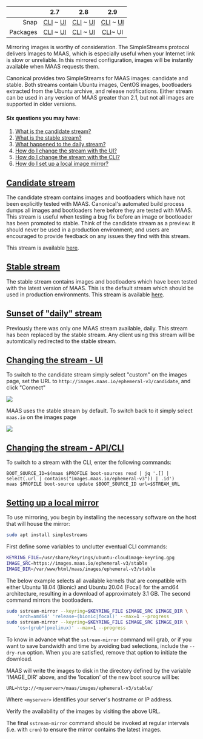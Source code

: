<!-- deb-2-7-cli
||2.7|2.8|2.9|
|-----:|:-----:|:-----:|:-----:|
|Snap|[CLI](/t/local-image-mirror/2802) ~ [UI](/t/local-image-mirror/2803)|[CLI](/t/local-image-mirror/2804) ~ [UI](/t/local-image-mirror/2805)|[CLI](/t/local-image-mirror/2806) ~ [UI](/t/local-image-mirror/2807)|
|Packages|CLI ~ [UI](/t/local-image-mirror/2809)|[CLI](/t/local-image-mirror/2810) ~ [UI](/t/local-image-mirror/2811)|[CLI](/t/local-image-mirror/2812) ~ [UI](/t/local-image-mirror/2813)|
 deb-2-7-cli -->

<!-- deb-2-7-ui
||2.7|2.8|2.9|
|-----:|:-----:|:-----:|:-----:|
|Snap|[CLI](/t/local-image-mirror/2802) ~ [UI](/t/local-image-mirror/2803)|[CLI](/t/local-image-mirror/2804) ~ [UI](/t/local-image-mirror/2805)|[CLI](/t/local-image-mirror/2806) ~ [UI](/t/local-image-mirror/2807)|
|Packages|[CLI](/t/local-image-mirror/2808) ~ UI|[CLI](/t/local-image-mirror/2810) ~ [UI](/t/local-image-mirror/2811)|[CLI](/t/local-image-mirror/2812) ~ [UI](/t/local-image-mirror/2813)|
 deb-2-7-ui -->

<!-- deb-2-8-cli
||2.7|2.8|2.9|
|-----:|:-----:|:-----:|:-----:|
|Snap|[CLI](/t/local-image-mirror/2802) ~ [UI](/t/local-image-mirror/2803)|[CLI](/t/local-image-mirror/2804) ~ [UI](/t/local-image-mirror/2805)|[CLI](/t/local-image-mirror/2806) ~ [UI](/t/local-image-mirror/2807)|
|Packages|[CLI](/t/local-image-mirror/2808) ~ [UI](/t/local-image-mirror/2809)|CLI ~ [UI](/t/local-image-mirror/2811) |[CLI](/t/local-image-mirror/2812) ~ [UI](/t/local-image-mirror/2813)|
 deb-2-8-cli -->

<!-- deb-2-8-ui
||2.7|2.8|2.9|
|-----:|:-----:|:-----:|:-----:|
|Snap|[CLI](/t/local-image-mirror/2802) ~ [UI](/t/local-image-mirror/2803)|[CLI](/t/local-image-mirror/2804) ~ [UI](/t/local-image-mirror/2805)|[CLI](/t/local-image-mirror/2806) ~ [UI](/t/local-image-mirror/2807)|
|Packages|[CLI](/t/local-image-mirror/2808) ~ [UI](/t/local-image-mirror/2809)|[CLI](/t/local-image-mirror/2810) ~ UI|[CLI](/t/local-image-mirror/2812) ~ [UI](/t/local-image-mirror/2813)|
 deb-2-8-ui -->

<!-- deb-2-9-cli
||2.7|2.8|2.9|
|-----:|:-----:|:-----:|:-----:|
|Snap|[CLI](/t/local-image-mirror/2802) ~ [UI](/t/local-image-mirror/2803)|[CLI](/t/local-image-mirror/2804) ~ [UI](/t/local-image-mirror/2805)|[CLI](/t/local-image-mirror/2806) ~ [UI](/t/local-image-mirror/2807)|
|Packages|[CLI](/t/local-image-mirror/2808) ~ [UI](/t/local-image-mirror/2809)|[CLI](/t/local-image-mirror/2810) ~ [UI](/t/local-image-mirror/2811)|CLI ~ [UI](/t/local-image-mirror/2813)|
 deb-2-9-cli -->

||2.7|2.8|2.9|
|-----:|:-----:|:-----:|:-----:|
|Snap|[CLI](/t/local-image-mirror/2802) ~ [UI](/t/local-image-mirror/2803)|[CLI](/t/local-image-mirror/2804) ~ [UI](/t/local-image-mirror/2805)|[CLI](/t/local-image-mirror/2806) ~ [UI](/t/local-image-mirror/2807)|
|Packages|[CLI](/t/local-image-mirror/2808) ~ [UI](/t/local-image-mirror/2809)|[CLI](/t/local-image-mirror/2810) ~ [UI](/t/local-image-mirror/2811)|[CLI](/t/local-image-mirror/2812)~ UI|

<!-- snap-2-7-cli
||2.7|2.8|2.9|
|-----:|:-----:|:-----:|:-----:|
|Snap|CLI ~ [UI](/t/local-image-mirror/2803) |[CLI](/t/local-image-mirror/2804) ~ [UI](/t/local-image-mirror/2805)|[CLI](/t/local-image-mirror/2806) ~ [UI](/t/local-image-mirror/2807)|
|Packages|[CLI](/t/local-image-mirror/2808) ~ [UI](/t/local-image-mirror/2809)|[CLI](/t/local-image-mirror/2810) ~ [UI](/t/local-image-mirror/2811)|[CLI](/t/local-image-mirror/2812) ~ [UI](/t/local-image-mirror/2813)|
 snap-2-7-cli -->

<!-- snap-2-7-ui
||2.7|2.8|2.9|
|-----:|:-----:|:-----:|:-----:|
|Snap|[CLI](/t/local-image-mirror/2802) ~ UI|[CLI](/t/local-image-mirror/2804) ~ [UI](/t/local-image-mirror/2805)|[CLI](/t/local-image-mirror/2806) ~ [UI](/t/local-image-mirror/2807)|
|Packages|[CLI](/t/local-image-mirror/2808) ~ [UI](/t/local-image-mirror/2809)|[CLI](/t/local-image-mirror/2810) ~ [UI](/t/local-image-mirror/2811)|[CLI](/t/local-image-mirror/2812) ~ [UI](/t/local-image-mirror/2813)|
 snap-2-7-ui -->

<!-- snap-2-8-cli
||2.7|2.8|2.9|
|-----:|:-----:|:-----:|:-----:|
|Snap|[CLI](/t/local-image-mirror/2802) ~ [UI](/t/local-image-mirror/2803)|CLI ~ [UI](/t/local-image-mirror/2805) |[CLI](/t/local-image-mirror/2806) ~ [UI](/t/local-image-mirror/2807)|
|Packages|[CLI](/t/local-image-mirror/2808) ~ [UI](/t/local-image-mirror/2809)|[CLI](/t/local-image-mirror/2810) ~ [UI](/t/local-image-mirror/2811)|[CLI](/t/local-image-mirror/2812) ~ [UI](/t/local-image-mirror/2813)|
 snap-2-8-cli -->

<!-- snap-2-8-ui
||2.7|2.8|2.9|
|-----:|:-----:|:-----:|:-----:|
|Snap|[CLI](/t/local-image-mirror/2802) ~ [UI](/t/local-image-mirror/2803)|[CLI](/t/local-image-mirror/2804) ~ UI |[CLI](/t/local-image-mirror/2806) ~ [UI](/t/local-image-mirror/2807)|
|Packages|[CLI](/t/local-image-mirror/2808) ~ [UI](/t/local-image-mirror/2809)|[CLI](/t/local-image-mirror/2810) ~ [UI](/t/local-image-mirror/2811)|[CLI](/t/local-image-mirror/2812) ~ [UI](/t/local-image-mirror/2813)|
 snap-2-8-ui -->

<!-- snap-2-9-cli
||2.7|2.8|2.9|
|-----:|:-----:|:-----:|:-----:|
|Snap|[CLI](/t/local-image-mirror/2802) ~ [UI](/t/local-image-mirror/2803)|[CLI](/t/local-image-mirror/2804) ~ [UI](/t/local-image-mirror/2805)|CLI ~ [UI](/t/local-image-mirror/2806)|
|Packages|[CLI](/t/local-image-mirror/2808) ~ [UI](/t/local-image-mirror/2809)|[CLI](/t/local-image-mirror/2810) ~ [UI](/t/local-image-mirror/2811)|[CLI](/t/local-image-mirror/2812) ~ [UI](/t/local-image-mirror/2813)|
 snap-2-9-cli -->

<!-- snap-2-9-ui
||2.7|2.8|2.9|
|-----:|:-----:|:-----:|:-----:|
|Snap|[CLI](/t/local-image-mirror/2802) ~ [UI](/t/local-image-mirror/2803)|[CLI](/t/local-image-mirror/2804) ~ [UI](/t/local-image-mirror/2805)|[CLI](/t/local-image-mirror/2805) ~ UI|
|Packages|[CLI](/t/local-image-mirror/2808) ~ [UI](/t/local-image-mirror/2809)|[CLI](/t/local-image-mirror/2810) ~ [UI](/t/local-image-mirror/2811)|[CLI](/t/local-image-mirror/2812) ~ [UI](/t/local-image-mirror/2813)|
 snap-2-9-ui -->

Mirroring images is worthy of consideration.  The SimpleStreams protocol delivers Images to MAAS, which is especially useful when your Internet link is slow or unreliable. In this mirrored configuration, images will be instantly available when MAAS requests them.

Canonical provides two SimpleStreams for MAAS images: candidate and stable. Both streams contain Ubuntu images, CentOS images, bootloaders extracted from the Ubuntu archive, and release notifications. Either stream can be used in any version of MAAS greater than 2.1, but not all images are supported in older versions.

#### Six questions you may have:

1. [What is the candidate stream?](#heading--candidate-stream)
2. [What is the stable stream?](#heading--stable-stream)
3. [What happened to the daily stream?](#heading--daily-stream)
4. [How do I change the stream with the UI?](#heading--changing-the-stream)
5. [How do I change the stream with the CLI?](#heading--changing-stream-with-cli)
6. [How do I set up a local image mirror?](#heading--set-up-local-mirror)

<a href="#heading--candidate-stream"><h2 id="heading--candidate-stream">Candidate stream</h2></a>

The candidate stream contains images and bootloaders which have not been explicitly tested with MAAS. Canonical's automated build process dumps all images and bootloaders here before they are tested with MAAS. This stream is useful when testing a bug fix before an image or bootloader has been promoted to stable. Think of the candidate stream as a preview: it should never be used in a production environment; and users are encouraged to provide feedback on any issues they find with this stream.

This stream is available [here](http://images.maas.io/ephemeral-v3/candidate).

<a href="#heading--stable-stream"><h2 id="heading--stable-stream">Stable stream</h2></a>

The stable stream contains images and bootloaders which have been tested with the latest version of MAAS. This is the default stream which should be used in production environments.  This stream is available [here](http://images.maas.io/ephemeral-v3/stable).

<a href="#heading--daily-stream"><h2 id="heading--daily-stream">Sunset of "daily" stream</h2></a>

Previously there was only one MAAS stream available, daily. This stream has been replaced by the stable stream. Any client using this stream will be automtically redirected to the stable stream.

<a href="#heading--changing-the-stream"><h2 id="heading--changing-the-stream">Changing the stream - UI</h2></a>

To switch to the candidate stream simply select "custom" on the images page, set the URL to `http://images.maas.io/ephemeral-v3/candidate`, and click "Connect"

<a href="https://discourse.maas.io/uploads/default/original/1X/0588c8d2e5792edad3f53e90e38e9990a6d86d9a.jpeg" target = "_blank"><img src="https://discourse.maas.io/uploads/default/original/1X/0588c8d2e5792edad3f53e90e38e9990a6d86d9a.jpeg"></a>

MAAS uses the stable stream by default. To switch back to it simply select `maas.io` on the images page

<a href="https://discourse.maas.io/uploads/default/original/1X/5e20342f04e30f96ac0e29a5bd3117aa71dacd40.jpeg" target = "_blank"><img src="https://discourse.maas.io/uploads/default/original/1X/5e20342f04e30f96ac0e29a5bd3117aa71dacd40.jpeg"></a>

<a href="#heading--changing-stream-with-cli"><h2 id="heading--changing-stream-with-cli">Changing the stream - API/CLI</h2></a>

To switch to a stream with the CLI, enter the following commands:

```
BOOT_SOURCE_ID=$(maas $PROFILE boot-sources read | jq '.[] | select(.url | contains("images.maas.io/ephemeral-v3")) | .id')
maas $PROFILE boot-source update $BOOT_SOURCE_ID url=$STREAM_URL
```
<a href="#heading--set-up-local-mirror"><h2 id="heading--set-up-local-mirror">Setting up a local mirror</h2></a>

To use mirroring, you begin by installing the necessary software on the host that will house the mirror:

``` bash
sudo apt install simplestreams
```

First define some variables to unclutter eventual CLI commands:

``` bash
KEYRING_FILE=/usr/share/keyrings/ubuntu-cloudimage-keyring.gpg
IMAGE_SRC=https://images.maas.io/ephemeral-v3/stable
IMAGE_DIR=/var/www/html/maas/images/ephemeral-v3/stable
```

The below example selects all available kernels that are compatible with either Ubuntu 18.04 (Bionic) and Ubuntu 20.04 (Focal) for the amd64 architecture, resulting in a download of approximately 3.1 GB. The second command mirrors the bootloaders.

``` bash
sudo sstream-mirror --keyring=$KEYRING_FILE $IMAGE_SRC $IMAGE_DIR \
    'arch=amd64' 'release~(bionic|focal)' --max=1 --progress
sudo sstream-mirror --keyring=$KEYRING_FILE $IMAGE_SRC $IMAGE_DIR \
    'os~(grub*|pxelinux)' --max=1 --progress
```

To know in advance what the `sstream-mirror` command will grab, or if you want to save bandwidth and time by avoiding bad selections, include the `--dry-run` option. When you are satisfied, remove that option to initiate the download.

MAAS will write the images to disk in the directory defined by the variable 'IMAGE_DIR' above, and the 'location' of the new boot source will be:

`URL=http://<myserver>/maas/images/ephemeral-v3/stable/`

Where `<myserver>` identifies your server's hostname or IP address.

Verify the availability of the images by visiting the above URL.

The final `sstream-mirror` command should be invoked at regular intervals (i.e. with `cron`) to ensure the mirror contains the latest images.